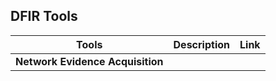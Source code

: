 ## DFIR Tools

| Tools | Description | Link |
|-------|-------------|------|
| **Network Evidence Acquisition** |
